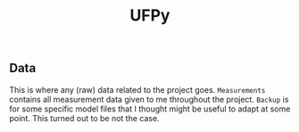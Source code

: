 <h1 align = "center"> UFPy </h1> <br>

## Data

This is where any (raw) data related to the project goes. `Measurements` contains all measurement data given to me throughout the project. `Backup` is for some specific model files that I thought might be useful to adapt at some point. This turned out to be not the case. 